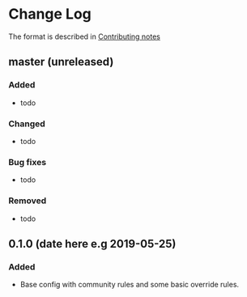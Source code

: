 # Change Log

The format is described in [Contributing notes](CONTRIBUTING.md#changelog-entry-format)

## master (unreleased)

### Added

* todo

### Changed

* todo

### Bug fixes

* todo

### Removed

* todo

## 0.1.0 (date here e.g 2019-05-25)

### Added

* Base config with community rules and some basic override rules.
